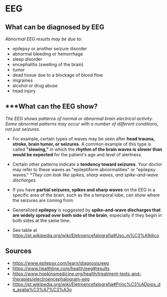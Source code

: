 # EEG

## What can be diagnosed by EEG

*Abnormal EEG results may be due to:*

 - epilepsy or another seizure disorder
 - abnormal bleeding or hemorrhage
 - sleep disorder
 - encephalitis (swelling of the brain)
 - tumor
 - dead tissue due to a blockage of blood flow
 - migraines
 - alcohol or drug abuse
 - head injury

## ***What can the EEG show?

*The EEG shows patterns of normal or abnormal brain electrical activity. Some abnormal patterns may occur with a number of different conditions, not just seizures.*

 - For example, certain types of waves may be seen after **head trauma, stroke, brain tumor, or seizures**. A common example of this type is called **"slowing,"** in which the **rhythm of the brain waves is slower than would be expected** for the patient's age and level of alertness.

 - Certain other patterns indicate a **tendency toward seizures**. Your doctor may refer to these waves as "epileptiform abnormalities" or "epilepsy waves." **They can look like spikes, sharp waves, and spike-and-wave discharges.*

 - If you have **partial seizures, spikes and sharp waves** on the EEG in a specific area of the brain, such as the a temporal lobe, can show where the seizures are coming from.   

 - Generalized **epilepsy** is suggested by **spike-and-wave discharges that are widely spread over both side of the brain**, especially if they begin in both sides at the same time.

 - See table at <https://pt.wikipedia.org/wiki/Eletroencefalografia#Uso_m%C3%A9dico>

## Sources

 - <https://www.epilepsy.com/learn/diagnosis/eeg>
 - <https://www.healthline.com/health/eeg#results>
 - <https://www.hopkinsmedicine.org/health/treatment-tests-and-therapies/electroencephalogram-eeg>
 - <https://pt.wikipedia.org/wiki/Eletroencefalografia#Princ%C3%ADpios_de_avalia%C3%A7%C3%A3o>
